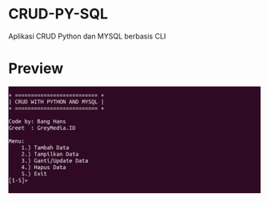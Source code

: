 # CRUD-PY-SQL
Aplikasi CRUD Python dan MYSQL berbasis CLI

# Preview
![crud python dan mysql](https://github.com/GreyMediaID/CRUD-PY-SQL/blob/main/Preview.png?raw=True)
